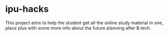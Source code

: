 # ipu-hacks
This project aims to help the student get all the online study material in one, place plus with some more info about the future planning after B.tech .
